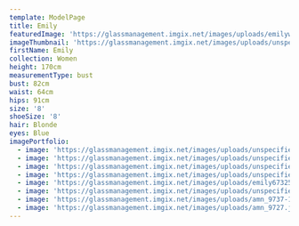 ```yaml
---
template: ModelPage
title: Emily
featuredImage: 'https://glassmanagement.imgix.net/images/uploads/emilywesbann23801873.jpg'
imageThumbnail: 'https://glassmanagement.imgix.net/images/uploads/unspecified-14.jpeg'
firstName: Emily
collection: Women
height: 170cm
measurementType: bust
bust: 82cm
waist: 64cm
hips: 91cm
size: '8'
shoeSize: '8'
hair: Blonde
eyes: Blue
imagePortfolio:
  - image: 'https://glassmanagement.imgix.net/images/uploads/unspecified-11.jpeg'
  - image: 'https://glassmanagement.imgix.net/images/uploads/unspecified-2.jpeg'
  - image: 'https://glassmanagement.imgix.net/images/uploads/unspecified-6.jpeg'
  - image: 'https://glassmanagement.imgix.net/images/uploads/unspecified-8.jpeg'
  - image: 'https://glassmanagement.imgix.net/images/uploads/emily673254bannerr.jpeg'
  - image: 'https://glassmanagement.imgix.net/images/uploads/unspecified-9.jpeg'
  - image: 'https://glassmanagement.imgix.net/images/uploads/amn_9737-1-.jpg'
  - image: 'https://glassmanagement.imgix.net/images/uploads/amn_9727.jpg'
---
```


